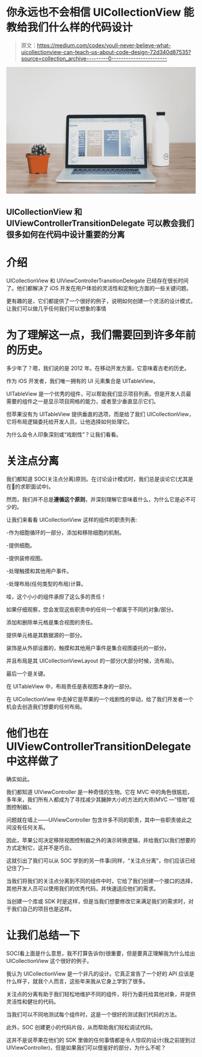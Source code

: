 # 你永远也不会相信 UICollectionView 能教给我们什么样的代码设计

> 原文：<https://medium.com/codex/youll-never-believe-what-uicollectionview-can-teach-us-about-code-design-72d340d87535?source=collection_archive---------0----------------------->

![](img/6a2dda92287d5b95387f725fb4ea9a65.png)

## UICollectionView 和 UIViewControllerTransitionDelegate 可以教会我们很多如何在代码中设计重要的分离

# 介绍

UICollectionView 和 UIViewControllerTransitionDelegate 已经存在很长时间了。他们都解决了 iOS 开发在用户体验的灵活性和定制化方面的一些关键问题。

更有趣的是，它们都提供了一个很好的例子，说明如何创建一个灵活的设计模式，让我们可以做几乎任何我们可以想象的事情

# 为了理解这一点，我们需要回到许多年前的历史。

多少年了？嗯，我们说的是 2012 年。在移动开发方面，它意味着古老的历史。

作为 iOS 开发者，我们唯一拥有的 UI 元素集合是 UITableView。

UITableView 是一个优秀的组件，可以帮助我们显示项目列表。但是开发人员最需要的组件之一是显示项目网格的能力，或者至少垂直显示它们。

但苹果没有为 UITableView 提供垂直的选项，而是给了我们 UICollectionView，它将布局逻辑委托给开发人员，让他选择如何处理它。

为什么会令人印象深刻或“戏剧性”？让我们看看。

# 关注点分离

我们都知道 SOC(关注点分离)原则。在讨论设计模式时，我们总是谈论它(尤其是在的求职面试中)。

然而，我们并不总是**遵循这个原则**，并深刻理解它意味着什么，为什么它是必不可少的。

让我们来看看 UICollectionView 这样的组件的职责列表:

-作为细胞循环的一部分，添加和移除细胞的机制。

-提供细胞。

-提供装修视图。

-处理触摸和其他用户事件。

-处理布局(任何类型的布局)计算。

哇，这个小小的组件承担了这么多的责任！

如果仔细观察，您会发现这些职责中的任何一个都属于不同的对象/部分。

添加和删除单元格是集合视图的责任。

提供单元格是其数据源的一部分。

装饰是从外部设置的，触摸和其他用户事件是集合视图委托的一部分。

并且布局是其 UICollectionViewLayout 的一部分(大部分时候，流布局)。

最后一个是关键。

在 UITableView 中，布局责任是表视图本身的一部分。

在 UICollectionView 中去掉它是苹果的一个戏剧性的举动，给了我们开发者一个机会去创造我们想要的任何布局。

# 他们也在 UIViewControllerTransitionDelegate 中这样做了

确实如此。

我们都知道 UIViewController 是一种奇怪的生物。它在 MVC 中的角色很尴尬，多年来，我们所有人都成为了寻找减少其臃肿大小的方法的大师(MVC —“怪物”视图控制器)。

问题就在墙上——UIViewController 包含许多不同的职责，其中一些职责彼此之间没有任何关系。

因此，苹果公司决定移除视图控制器之外的演示转换逻辑，并给我们以我们想要的方式定制它，这并不是巧合。

这就引出了我们可以从 SOC 学到的另一件事(同样，“关注点分离”，你们应该已经记住了)—

当我们将我们的关注点分离到不同的组件中时，它给了我们创建一个接口的选择，其他开发人员可以使用我们的优秀代码，并快速适应他们的需求。

当创建一个库或 SDK 时是这样，但是当我们想要修改它来满足我们的需求时，对于我们自己的项目也是这样。

# 让我们总结一下

SOC(看上面是什么意思，我不打算告诉你)很重要，但是要真正理解我为什么给出 UICollectionView 这个很好的例子。

我认为 UICollectionView 是一个非凡的设计。它真正宣告了一个好的 API 应该是什么样子，就我个人而言，这些年来我从它身上学到了很多。

关注点的分离有助于我们轻松地维护不同的组件，将行为委托给其他对象，并提供灵活性和健壮的代码。

当我们可以不同地测试每个组件时，这是一个很好的测试我们代码的方法。

此外，SOC 创建更小的代码片段，从而帮助我们轻松调试代码。

这并不是说苹果在他们的 SDK 里做的任何事情都是令人惊叹的设计(我之前提到过 UIViewController)，但是如果我们可以借鉴好的部分，为什么不呢？